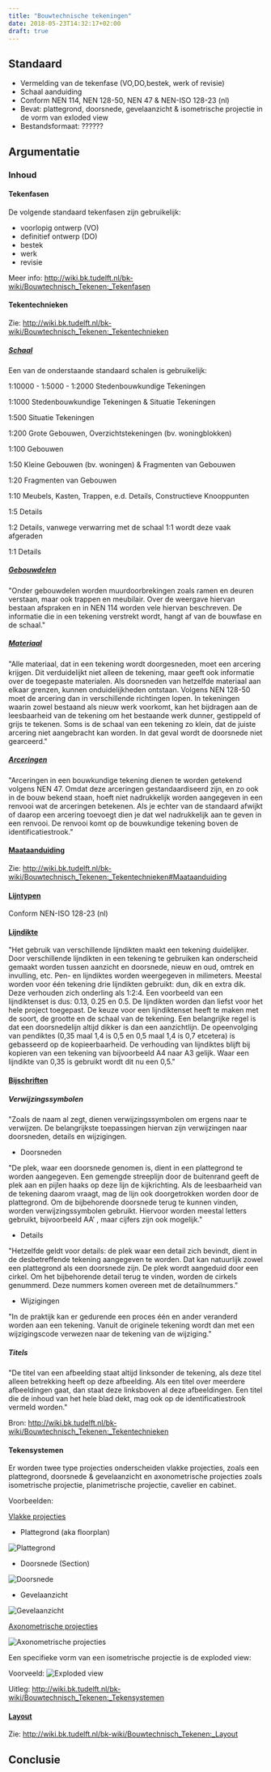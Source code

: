 ```yaml
---
title: "Bouwtechnische tekeningen"
date: 2018-05-23T14:32:17+02:00
draft: true
---
```


## Standaard

* Vermelding van de tekenfase (VO,DO,bestek, werk of revisie)
* Schaal aanduiding
* Conform NEN 114, NEN 128-50, NEN 47 & NEN-ISO 128-23 (nl)
* Bevat: plattegrond, doorsnede, gevelaanzicht & isometrische projectie in de vorm van exloded view
* Bestandsformaat: ??????

## Argumentatie

### Inhoud

#### Tekenfasen

De volgende standaard tekenfasen zijn gebruikelijk:

* voorlopig ontwerp (VO)
* definitief ontwerp (DO)
* bestek
* werk
* revisie

Meer info: http://wiki.bk.tudelft.nl/bk-wiki/Bouwtechnisch_Tekenen:_Tekenfasen

#### Tekentechnieken

Zie: http://wiki.bk.tudelft.nl/bk-wiki/Bouwtechnisch_Tekenen:_Tekentechnieken

##### [Schaal](http://wiki.bk.tudelft.nl/bk-wiki/Bouwtechnisch_Tekenen:_Tekentechnieken#Schaal)

Een van de onderstaande standaard schalen is gebruikelijk:

1:10000 - 1:5000 - 1:2000	Stedenbouwkundige Tekeningen

1:1000	Stedenbouwkundige Tekeningen & Situatie Tekeningen

1:500	Situatie Tekeningen

1:200	Grote Gebouwen, Overzichtstekeningen (bv. woningblokken)

1:100	Gebouwen

1:50	Kleine Gebouwen (bv. woningen) & Fragmenten van Gebouwen

1:20	Fragmenten van Gebouwen

1:10	Meubels, Kasten, Trappen, e.d. Details, Constructieve Knooppunten

1:5	Details

1:2	Details, vanwege verwarring met de schaal 1:1 wordt deze vaak afgeraden

1:1	Details

##### [Gebouwdelen](http://wiki.bk.tudelft.nl/bk-wiki/Bouwtechnisch_Tekenen:_Tekentechnieken#Gebouwdelen)
"Onder gebouwdelen worden muurdoorbrekingen zoals ramen en deuren verstaan, maar ook trappen en meubilair. Over de weergave hiervan bestaan afspraken en in NEN 114 worden vele hiervan beschreven. De informatie die in een tekening verstrekt wordt, hangt af van de bouwfase en de schaal."

##### [Materiaal](http://wiki.bk.tudelft.nl/bk-wiki/Bouwtechnisch_Tekenen:_Tekentechnieken#Materiaal)
"Alle materiaal, dat in een tekening wordt doorgesneden, moet een arcering krijgen. Dit verduidelijkt niet alleen de tekening, maar geeft ook informatie over de toegepaste materialen. Als doorsneden van hetzelfde materiaal aan elkaar grenzen, kunnen onduidelijkheden ontstaan. Volgens NEN 128-50 moet de arcering dan in verschillende richtingen lopen. In tekeningen waarin zowel bestaand als nieuw werk voorkomt, kan het bijdragen aan de leesbaarheid van de tekening om het bestaande werk dunner, gestippeld of grijs te tekenen. Soms is de schaal van een tekening zo klein, dat de juiste arcering niet aangebracht kan worden. In dat geval wordt de doorsnede niet gearceerd."

##### [Arceringen](http://wiki.bk.tudelft.nl/bk-wiki/Bouwtechnisch_Tekenen:_Tekentechnieken#Arceringen)
"Arceringen in een bouwkundige tekening dienen te worden getekend volgens NEN 47. Omdat deze arceringen gestandaardiseerd zijn, en zo ook in de bouw bekend staan, hoeft niet nadrukkelijk worden aangegeven in een renvooi wat de arceringen betekenen. Als je echter van de standaard afwijkt of daarop een arcering toevoegt dien je dat wel nadrukkelijk aan te geven in een renvooi. De renvooi komt op de bouwkundige tekening boven de identificatiestrook."

#### [Maataanduiding](http://wiki.bk.tudelft.nl/bk-wiki/Bouwtechnisch_Tekenen:_Tekentechnieken#Maataanduiding)

Zie: http://wiki.bk.tudelft.nl/bk-wiki/Bouwtechnisch_Tekenen:_Tekentechnieken#Maataanduiding

#### [Lijntypen](http://wiki.bk.tudelft.nl/bk-wiki/Bouwtechnisch_Tekenen:_Tekentechnieken#Lijntypen)

Conform NEN-ISO 128-23 (nl)

#### [Lijndikte](http://wiki.bk.tudelft.nl/bk-wiki/Bouwtechnisch_Tekenen:_Tekentechnieken#Lijndikte)
"Het gebruik van verschillende lijndikten maakt een tekening duidelijker. Door verschillende lijndikten in een tekening te gebruiken kan onderscheid gemaakt worden tussen aanzicht en doorsnede, nieuw en oud, omtrek en invulling, etc. Pen- en lijndiktes worden weergegeven in milimeters. Meestal worden voor één tekening drie lijndikten gebruikt: dun, dik en extra dik. Deze verhouden zich onderling als 1:2:4. Een voorbeeld van een lijndiktenset is dus: 0.13, 0.25 en 0.5. De lijndikten worden dan liefst voor het hele project toegepast. De keuze voor een lijndiktenset heeft te maken met de soort, de grootte en de schaal van de tekening. Een belangrijke regel is dat een doorsnedelijn altijd dikker is dan een aanzichtlijn. De opeenvolging van pendiktes (0,35 maal 1,4 is 0,5 en 0,5 maal 1,4 is 0,7 etcetera) is gebasseerd op de kopieerbaarheid. De verhouding van lijndiktes blijft bij kopieren van een tekening van bijvoorbeeld A4 naar A3 gelijk. Waar een lijndikte van 0,35 is gebruikt wordt dit nu een 0,5."

#### [Bijschriften](http://wiki.bk.tudelft.nl/bk-wiki/Bouwtechnisch_Tekenen:_Tekentechnieken#Bijschriften)

##### Verwijzingssymbolen

"Zoals de naam al zegt, dienen verwijzingssymbolen om ergens naar te verwijzen. De belangrijkste toepassingen hiervan zijn verwijzingen naar doorsneden, details en wijzigingen.

* Doorsneden

"De plek, waar een doorsnede genomen is, dient in een plattegrond te worden aangegeven. Een gemengde streeplijn door de buitenrand geeft de plek aan en pijlen haaks op deze lijn de kijkrichting. Als de leesbaarheid van de tekening daarom vraagt, mag de lijn ook doorgetrokken worden door de plattegrond. Om de bijbehorende doorsnede terug te kunnen vinden, worden verwijzingssymbolen gebruikt. Hiervoor worden meestal letters gebruikt, bijvoorbeeld AA’ , maar cijfers zijn ook mogelijk."

* Details

"Hetzelfde geldt voor details: de plek waar een detail zich bevindt, dient in de desbetreffende tekening aangegeven te worden. Dat kan natuurlijk zowel een plattegrond als een doorsnede zijn. De plek wordt aangeduid door een cirkel. Om het bijbehorende detail terug te vinden, worden de cirkels genummerd. Deze nummers komen overeen met de detailnummers."

* Wijzigingen

"In de praktijk kan er gedurende een proces één en ander veranderd worden aan een tekening. Vanuit de originele tekening wordt dan met een wijzigingscode verwezen naar de tekening van de wijziging."

##### Titels

"De titel van een afbeelding staat altijd linksonder de tekening, als deze titel alleen betrekking heeft op deze afbeelding. Als een titel over meerdere afbeeldingen gaat, dan staat deze linksboven al deze afbeeldingen. Een titel die de inhoud van het hele blad dekt, mag ook op de identificatiestrook vermeld worden."

Bron: http://wiki.bk.tudelft.nl/bk-wiki/Bouwtechnisch_Tekenen:_Tekentechnieken

#### Tekensystemen

Er worden twee type projecties onderscheiden vlakke projecties, zoals een plattegrond, doorsnede & gevelaanzicht en axonometrische projecties zoals isometrische projectie, planimetrische projectie, cavelier en cabinet. 

Voorbeelden: 

[Vlakke projecties](http://wiki.bk.tudelft.nl/bk-wiki/Bouwtechnisch_Tekenen:_Tekensystemen#Vlakke_projectie)

 * Plattegrond (aka floorplan)

![Plattegrond](http://wiki.bk.tudelft.nl/mw_bk-wiki/images/thumb/1/11/Plattegrond-uitleg.jpg/800px-Plattegrond-uitleg.jpg)

 * Doorsnede (Section)

![Doorsnede](http://wiki.bk.tudelft.nl/mw_bk-wiki/images/thumb/c/c0/Doorsnede-uitleg.jpg/680px-Doorsnede-uitleg.jpg)

 * Gevelaanzicht
 
 ![Gevelaanzicht](http://wiki.bk.tudelft.nl/mw_bk-wiki/images/f/ff/Gevel-technisch.jpg)
 
 [Axonometrische projecties](http://wiki.bk.tudelft.nl/bk-wiki/Bouwtechnisch_Tekenen:_Tekensystemen#Axonometrische_Projectie)

![Axonometrische projecties](http://wiki.bk.tudelft.nl/mw_bk-wiki/images/thumb/9/9b/Axo-soorten.jpg/311px-Axo-soorten.jpg)

Een specifieke vorm van een isometrische projectie is de exploded view:

Voorveeld:
![Exploded view](https://www.lifegate.com/app/uploads/atnf4o.jpg) 

Uitleg: http://wiki.bk.tudelft.nl/bk-wiki/Bouwtechnisch_Tekenen:_Tekensystemen

#### [Layout](http://wiki.bk.tudelft.nl/bk-wiki/Bouwtechnisch_Tekenen:_Layout)

Zie: http://wiki.bk.tudelft.nl/bk-wiki/Bouwtechnisch_Tekenen:_Layout

## Conclusie


